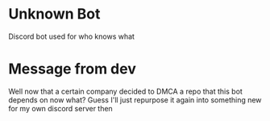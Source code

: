 # Unknown Bot
Discord bot used for who knows what

# Message from dev
Well now that a certain company decided to DMCA a repo that this bot depends on now what?
Guess I'll just repurpose it again into something new for my own discord server then

